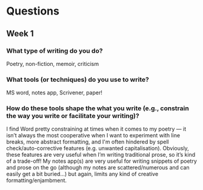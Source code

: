 # Questions

## Week 1

### What type of writing do you do?
Poetry, non-fiction, memoir, criticism

### What tools (or techniques) do you use to write?
MS word, notes app, Scrivener, paper!

### How do these tools shape the what you write (e.g., constrain the way you write or facilitate your writing)?
I find Word pretty constraining at times when it comes to my poetry — it isn’t always the most cooperative when I want to experiment with line breaks, more abstract formatting, and I'm often hindered by spell check/auto-corrective features (e.g. unwanted capitalisation). Obviously, these features are very useful when I’m writing traditional prose, so it’s kind of a trade-off! My notes app(s) are very useful for writing snippets of poetry and prose on the go (although my notes are scattered/numerous and can easily get a bit buried…) but again, limits any kind of creative formatting/enjambment. 
